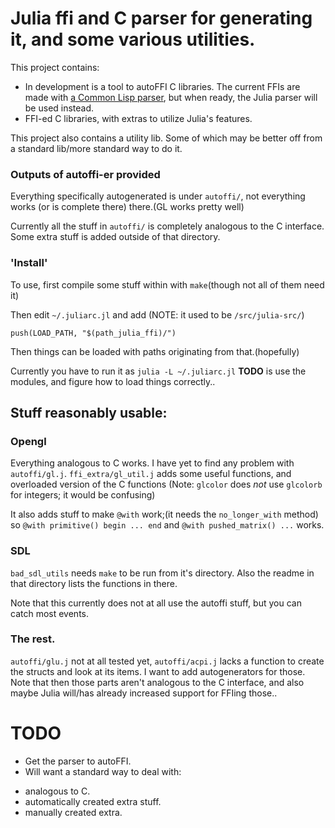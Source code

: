 
# Julia ffi and C parser for generating it, and some various utilities.
This project contains:

* In development is a tool to autoFFI C libraries. The current FFIs are made
  with [a Common Lisp parser](https://github.com/o-jasper/parse-c-header),
  but when ready, the Julia parser will be used instead.
* FFI-ed C libraries, with extras to utilize Julia's features.

This project also contains a utility lib. Some of which may be better off
from a standard lib/more standard way to do it.

### Outputs of autoffi-er provided
Everything specifically autogenerated is under `autoffi/`, not everything
works (or is complete there) there.(GL works pretty well)

Currently all the stuff in `autoffi/` is completely analogous to the C 
interface. Some extra stuff is added outside of that directory.

### 'Install'
To use, first compile some stuff within with `make`(though not all of them
need it)

Then edit `~/.juliarc.jl` and add (NOTE: it used to be `/src/julia-src/`)

    push(LOAD_PATH, "$(path_julia_ffi)/")

Then things can be loaded with paths originating from that.(hopefully)

Currently you have to run it as `julia -L ~/.juliarc.jl` 
**TODO** is use the modules, and figure how to load things correctly..

## Stuff reasonably usable:

### Opengl
Everything analogous to C works. I have yet to find any problem with 
`autoffi/gl.j`. `ffi_extra/gl_util.j` adds some useful functions, and 
overloaded version of the C functions
(Note: `glcolor` does *not* use `glcolorb` for integers; it would be 
confusing)

It also adds stuff to make `@with` work;(it needs the `no_longer_with` method)
so `@with primitive() begin ... end` and `@with pushed_matrix() ...` works.

### SDL
`bad_sdl_utils` needs `make` to be run from it's directory. Also the readme
in that directory lists the functions in there.

Note that this currently does not at all use the autoffi stuff, but you can
catch most events.

### The rest.
`autoffi/glu.j` not at all tested yet, `autoffi/acpi.j` lacks a function to 
create the structs and look at its items. I want to add autogenerators for 
those. Note that then those parts aren't analogous to the C interface, and 
also maybe Julia will/has already increased support for FFIing those..

# TODO
* Get the parser to autoFFI.
* Will want a standard way to deal with:
 + analogous to C.
 + automatically created extra stuff.
 + manually created extra.


